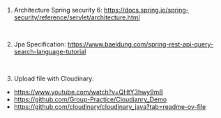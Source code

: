 1. Architecture Spring security 6: https://docs.spring.io/spring-security/reference/servlet/architecture.html
</br>

2. Jpa Specification: https://www.baeldung.com/spring-rest-api-query-search-language-tutorial
</br>

3. Upload file with Cloudinary:
+ https://www.youtube.com/watch?v=QHtY3hwy9m8
+ https://github.com/Group-Practice/Cloudianry_Demo
+ https://github.com/cloudinary/cloudinary_java?tab=readme-ov-file

